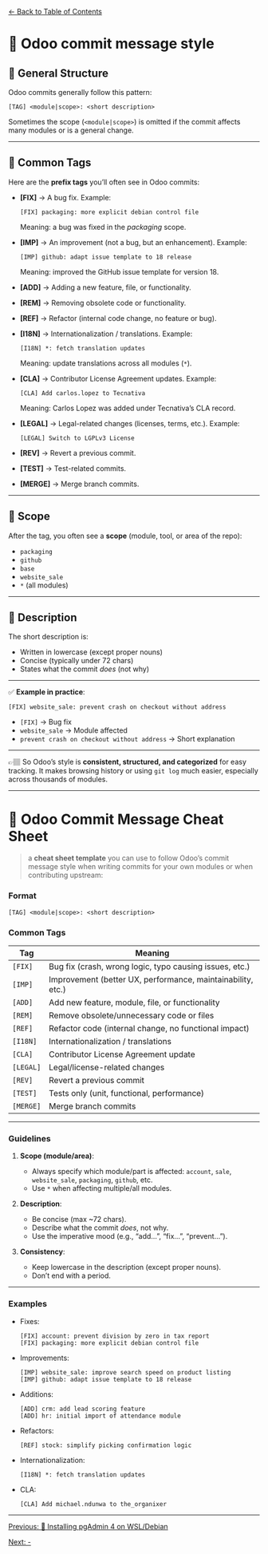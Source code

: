 [← Back to Table of Contents](../README.md#table-of-contents)

# 💬 Odoo commit message style

## 🔹 General Structure

Odoo commits generally follow this pattern:

```
[TAG] <module|scope>: <short description>
```

Sometimes the scope (`<module|scope>`) is omitted if the commit affects many modules or is a general change.

---

## 🔹 Common Tags

Here are the **prefix tags** you’ll often see in Odoo commits:

* **\[FIX]** → A bug fix.
  Example:

  ```
  [FIX] packaging: more explicit debian control file
  ```

  Meaning: a bug was fixed in the *packaging* scope.

* **\[IMP]** → An improvement (not a bug, but an enhancement).
  Example:

  ```
  [IMP] github: adapt issue template to 18 release
  ```

  Meaning: improved the GitHub issue template for version 18.

* **\[ADD]** → Adding a new feature, file, or functionality.

* **\[REM]** → Removing obsolete code or functionality.

* **\[REF]** → Refactor (internal code change, no feature or bug).

* **\[I18N]** → Internationalization / translations.
  Example:

  ```
  [I18N] *: fetch translation updates
  ```

  Meaning: update translations across all modules (`*`).

* **\[CLA]** → Contributor License Agreement updates.
  Example:

  ```
  [CLA] Add carlos.lopez to Tecnativa
  ```

  Meaning: Carlos Lopez was added under Tecnativa’s CLA record.

* **\[LEGAL]** → Legal-related changes (licenses, terms, etc.).
  Example:

  ```
  [LEGAL] Switch to LGPLv3 License
  ```

* **\[REV]** → Revert a previous commit.

* **\[TEST]** → Test-related commits.

* **\[MERGE]** → Merge branch commits.

---

## 🔹 Scope

After the tag, you often see a **scope** (module, tool, or area of the repo):

* `packaging`
* `github`
* `base`
* `website_sale`
* `*` (all modules)

---

## 🔹 Description

The short description is:

* Written in lowercase (except proper nouns)
* Concise (typically under 72 chars)
* States what the commit *does* (not why)

---

✅ **Example in practice**:

```
[FIX] website_sale: prevent crash on checkout without address
```

* `[FIX]` → Bug fix
* `website_sale` → Module affected
* `prevent crash on checkout without address` → Short explanation

---

👉🏽 So Odoo’s style is **consistent, structured, and categorized** for easy tracking. It makes browsing history or using `git log` much easier, especially across thousands of modules.

---


# 📝 Odoo Commit Message Cheat Sheet
>a **cheat sheet template** you can use to follow Odoo’s commit message style when writing commits for your own modules or when contributing upstream:

### **Format**

```
[TAG] <module|scope>: <short description>
```

### **Common Tags**

| Tag       | Meaning                                                     |
| --------- | ----------------------------------------------------------- |
| `[FIX]`   | Bug fix (crash, wrong logic, typo causing issues, etc.)     |
| `[IMP]`   | Improvement (better UX, performance, maintainability, etc.) |
| `[ADD]`   | Add new feature, module, file, or functionality             |
| `[REM]`   | Remove obsolete/unnecessary code or files                   |
| `[REF]`   | Refactor code (internal change, no functional impact)       |
| `[I18N]`  | Internationalization / translations                         |
| `[CLA]`   | Contributor License Agreement update                        |
| `[LEGAL]` | Legal/license-related changes                               |
| `[REV]`   | Revert a previous commit                                    |
| `[TEST]`  | Tests only (unit, functional, performance)                  |
| `[MERGE]` | Merge branch commits                                        |

---

### **Guidelines**

1. **Scope (module/area)**:

   * Always specify which module/part is affected: `account`, `sale`, `website_sale`, `packaging`, `github`, etc.
   * Use `*` when affecting multiple/all modules.

2. **Description**:

   * Be concise (max \~72 chars).
   * Describe what the commit *does*, not why.
   * Use the imperative mood (e.g., “add…”, “fix…”, “prevent…”).

3. **Consistency**:

   * Keep lowercase in the description (except proper nouns).
   * Don’t end with a period.

---

### **Examples**

* Fixes:

  ```
  [FIX] account: prevent division by zero in tax report
  [FIX] packaging: more explicit debian control file
  ```

* Improvements:

  ```
  [IMP] website_sale: improve search speed on product listing
  [IMP] github: adapt issue template to 18 release
  ```

* Additions:

  ```
  [ADD] crm: add lead scoring feature
  [ADD] hr: initial import of attendance module
  ```

* Refactors:

  ```
  [REF] stock: simplify picking confirmation logic
  ```

* Internationalization:

  ```
  [I18N] *: fetch translation updates
  ```

* CLA:

  ```
  [CLA] Add michael.ndunwa to the_organixer
  ```

---



[Previous: 🐘 Installing pgAdmin 4 on WSL/Debian](./09-pgadmin4-install.md)

[Next: -]()
